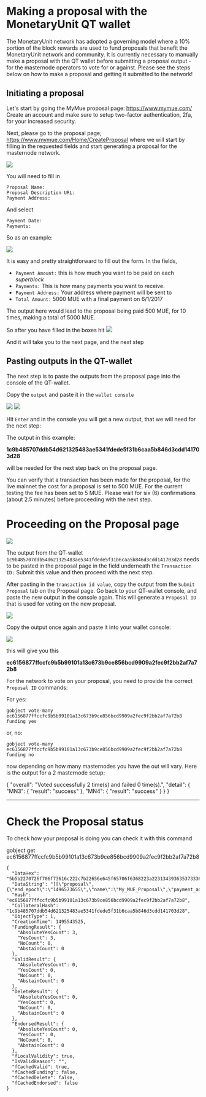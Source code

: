 # Making a proposal with the MonetaryUnit QT wallet

The MonetaryUnit network has adopted a governing model where a 10% portion of the block rewards are used to fund proposals that benefit the MonetaryUnit network and community. It is currently necessary to manually make a proposal with the QT wallet before submitting a proposal output - for the masternode operators to vote for or against. Please see the steps below on how to make a proposal and getting it submitted to the network!

## Initiating a proposal

Let's start by going the MyMue proposal page: https://www.mymue.com/
Create an account and make sure to setup two-factor authentication, 2fa, for your increased security.

Next, please go to the proposal page; https://www.mymue.com/Home/CreateProposal
where we will start by filling in the requested fields and start generating a proposal for the masternode network.

<img src="Images/100-proposal.png" >

You will need to fill in

    Proposal Name:
    Proposal Description URL:
    Payment Address:

And select

    Payment Date:
    Payments:

So as an example:

<img src="Images/101-proposal.png" >

It is easy and pretty straightforward to fill out the form. In the fields,

* `Payment Amount:` this is how much you want to be paid on each *superblock*
* `Payments:`  This is how many payments you want to receive.
* `Payment Address:` Your address where payment will be sent to
* `Total Amount:` 5000 MUE with a final payment on 6/1/2017

The output here would lead to the proposal being paid 500 MUE, for 10 times, making a total of 5000 MUE.

So after you have filled in the boxes hit
<img src="Images/102-proposal.png" >

And it will take you to the next page, and the next step

## Pasting outputs in the QT-wallet

The next step is to paste the outputs from the proposal page into the console of the QT-wallet.

Copy the `output` and paste it in the `wallet console`

<img src="Images/103-proposal.png" >

<img src="Images/104-proposal.png" >

Hit `Enter` and in the console you will get a new output, that we will need for the next step:

The output in this example:    

  __1c9b485707ddb54d621325483ae5341fdede5f31b6caa5b846d3cdd141703d28__

will be needed for the next step back on the proposal page.

You can verify that a transaction has been made for the proposal, for the live mainnet the cost for a proposal is set to 500 MUE. For the current testing the fee has been set to 5 MUE. Please wait for six (6) confirmations (about 2.5 minutes) before proceeding with the next step.

# Proceeding on the Proposal page

<img src="Images/105-proposal.png" >

The output from the QT-wallet `1c9b485707ddb54d621325483ae5341fdede5f31b6caa5b846d3cdd141703d28`
needs to be pasted in the proposal page in the field underneath the `Transaction ID:`
Submit this value and then proceed with the next step.

After pasting in the `transaction id value`, copy the output from the `Submit Proposal` tab on the Proposal page.
Go back to your QT-wallet console, and paste the new output in the console again. This will generate a `Proposal ID` that is used for voting on the new proposal.

<img src="Images/106-proposal.png" >

Copy the output once again and paste it into your wallet console:

<img src="Images/107-proposal.png" >

this will give you this

__ec6156877ffccfc9b5b99101a13c673b9ce856bcd9909a2fec9f2bb2af7a72b8__

For the network to vote on your proposal, you need to provide the correct `Proposal ID` commands:

For yes:

    gobject vote-many ec6156877ffccfc9b5b99101a13c673b9ce856bcd9909a2fec9f2bb2af7a72b8 funding yes

or, no:

    gobject vote-many ec6156877ffccfc9b5b99101a13c673b9ce856bcd9909a2fec9f2bb2af7a72b8 funding no



now depending on how many masternodes you have the out will vary. Here is the output for a 2 masternode setup:

{
  "overall": "Voted successfully 2 time(s) and failed 0 time(s).",
  "detail": {
    "MN3": {
      "result": "success"
    },
    "MN4": {
      "result": "success"
    }
  }
}

--------------------------------------------------------------

# Check the Proposal status

To check how your proposal is doing you can check it with this command

gobject get ec6156877ffccfc9b5b99101a13c673b9ce856bcd9909a2fec9f2bb2af7a72b8


    {
      "DataHex": "5b5b2270726f706f73616c222c7b22656e645f65706f6368223a2231343936353733363535222c226e616d65223a224d795f4d55455f50726f706f73616c222c227061796d656e745f61646472657373223a22376270427055796938664a594d5673464672504e6141664e69564533336470325571222c227061796d656e745f616d6f756e74223a22313030222c2273746172745f65706f6368223a2231343935363632323535222c2274797065223a312c2275726c223a22687474703a2f2f666f72756d2e70726f706f73616c74616c6b2e6f7267227d5d5d",
      "DataString": "[[\"proposal\",{\"end_epoch\":\"1496573655\",\"name\":\"My_MUE_Proposal\",\"payment_address\":\"7bpBpUyi8fJYMVsFFrPNaAfNiVE33dp2Uq\",\"payment_amount\":\"100\",\"start_epoch\":\"1495662255\",\"type\":1,\"url\":\"http://forum.proposaltalk.org\"}]]",
      "Hash": "ec6156877ffccfc9b5b99101a13c673b9ce856bcd9909a2fec9f2bb2af7a72b8",
      "CollateralHash": "1c9b485707ddb54d621325483ae5341fdede5f31b6caa5b846d3cdd141703d28",
      "ObjectType": 1,
      "CreationTime": 1495543525,
      "FundingResult": {
        "AbsoluteYesCount": 3,
        "YesCount": 3,
        "NoCount": 0,
        "AbstainCount": 0
      },
      "ValidResult": {
        "AbsoluteYesCount": 0,
        "YesCount": 0,
        "NoCount": 0,
        "AbstainCount": 0
      },
      "DeleteResult": {
        "AbsoluteYesCount": 0,
        "YesCount": 0,
        "NoCount": 0,
        "AbstainCount": 0
      },
      "EndorsedResult": {
        "AbsoluteYesCount": 0,
        "YesCount": 0,
        "NoCount": 0,
        "AbstainCount": 0
      },
      "fLocalValidity": true,
      "IsValidReason": "",
      "fCachedValid": true,
      "fCachedFunding": false,
      "fCachedDelete": false,
      "fCachedEndorsed": false
    }
